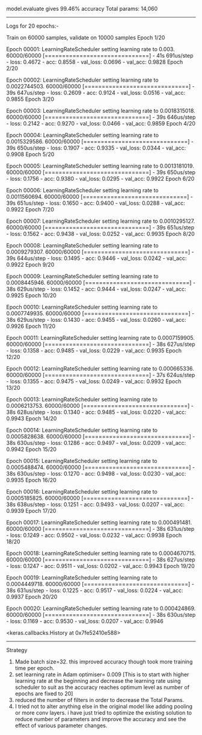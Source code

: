 model.evaluate gives 99.46% accuracy
Total params: 14,060

************************************************************************************************************************************
Logs for 20 epochs:-

Train on 60000 samples, validate on 10000 samples
Epoch 1/20

Epoch 00001: LearningRateScheduler setting learning rate to 0.003.
60000/60000 [==============================] - 41s 691us/step - loss: 0.4672 - acc: 0.8558 - val_loss: 0.0696 - val_acc: 0.9828
Epoch 2/20

Epoch 00002: LearningRateScheduler setting learning rate to 0.0022744503.
60000/60000 [==============================] - 39s 647us/step - loss: 0.2609 - acc: 0.9124 - val_loss: 0.0516 - val_acc: 0.9855
Epoch 3/20

Epoch 00003: LearningRateScheduler setting learning rate to 0.0018315018.
60000/60000 [==============================] - 39s 646us/step - loss: 0.2142 - acc: 0.9270 - val_loss: 0.0466 - val_acc: 0.9859
Epoch 4/20

Epoch 00004: LearningRateScheduler setting learning rate to 0.0015329586.
60000/60000 [==============================] - 39s 650us/step - loss: 0.1907 - acc: 0.9335 - val_loss: 0.0344 - val_acc: 0.9908
Epoch 5/20

Epoch 00005: LearningRateScheduler setting learning rate to 0.0013181019.
60000/60000 [==============================] - 39s 650us/step - loss: 0.1756 - acc: 0.9380 - val_loss: 0.0295 - val_acc: 0.9922
Epoch 6/20

Epoch 00006: LearningRateScheduler setting learning rate to 0.0011560694.
60000/60000 [==============================] - 39s 651us/step - loss: 0.1650 - acc: 0.9400 - val_loss: 0.0288 - val_acc: 0.9922
Epoch 7/20

Epoch 00007: LearningRateScheduler setting learning rate to 0.0010295127.
60000/60000 [==============================] - 39s 651us/step - loss: 0.1562 - acc: 0.9438 - val_loss: 0.0252 - val_acc: 0.9935
Epoch 8/20

Epoch 00008: LearningRateScheduler setting learning rate to 0.0009279307.
60000/60000 [==============================] - 39s 644us/step - loss: 0.1495 - acc: 0.9446 - val_loss: 0.0242 - val_acc: 0.9922
Epoch 9/20

Epoch 00009: LearningRateScheduler setting learning rate to 0.0008445946.
60000/60000 [==============================] - 38s 629us/step - loss: 0.1452 - acc: 0.9444 - val_loss: 0.0247 - val_acc: 0.9925
Epoch 10/20

Epoch 00010: LearningRateScheduler setting learning rate to 0.0007749935.
60000/60000 [==============================] - 38s 629us/step - loss: 0.1430 - acc: 0.9455 - val_loss: 0.0260 - val_acc: 0.9926
Epoch 11/20

Epoch 00011: LearningRateScheduler setting learning rate to 0.0007159905.
60000/60000 [==============================] - 38s 627us/step - loss: 0.1358 - acc: 0.9485 - val_loss: 0.0229 - val_acc: 0.9935
Epoch 12/20

Epoch 00012: LearningRateScheduler setting learning rate to 0.000665336.
60000/60000 [==============================] - 37s 624us/step - loss: 0.1355 - acc: 0.9475 - val_loss: 0.0249 - val_acc: 0.9932
Epoch 13/20

Epoch 00013: LearningRateScheduler setting learning rate to 0.0006213753.
60000/60000 [==============================] - 38s 628us/step - loss: 0.1340 - acc: 0.9485 - val_loss: 0.0220 - val_acc: 0.9943
Epoch 14/20

Epoch 00014: LearningRateScheduler setting learning rate to 0.0005828638.
60000/60000 [==============================] - 38s 630us/step - loss: 0.1286 - acc: 0.9497 - val_loss: 0.0209 - val_acc: 0.9942
Epoch 15/20

Epoch 00015: LearningRateScheduler setting learning rate to 0.0005488474.
60000/60000 [==============================] - 38s 630us/step - loss: 0.1270 - acc: 0.9498 - val_loss: 0.0230 - val_acc: 0.9935
Epoch 16/20

Epoch 00016: LearningRateScheduler setting learning rate to 0.0005185825.
60000/60000 [==============================] - 38s 638us/step - loss: 0.1251 - acc: 0.9493 - val_loss: 0.0207 - val_acc: 0.9939
Epoch 17/20

Epoch 00017: LearningRateScheduler setting learning rate to 0.000491481.
60000/60000 [==============================] - 38s 631us/step - loss: 0.1249 - acc: 0.9502 - val_loss: 0.0232 - val_acc: 0.9938
Epoch 18/20

Epoch 00018: LearningRateScheduler setting learning rate to 0.0004670715.
60000/60000 [==============================] - 38s 627us/step - loss: 0.1247 - acc: 0.9511 - val_loss: 0.0202 - val_acc: 0.9943
Epoch 19/20

Epoch 00019: LearningRateScheduler setting learning rate to 0.0004449718.
60000/60000 [==============================] - 38s 631us/step - loss: 0.1225 - acc: 0.9517 - val_loss: 0.0224 - val_acc: 0.9937
Epoch 20/20

Epoch 00020: LearningRateScheduler setting learning rate to 0.000424869.
60000/60000 [==============================] - 38s 630us/step - loss: 0.1169 - acc: 0.9530 - val_loss: 0.0207 - val_acc: 0.9946

<keras.callbacks.History at 0x7fe52410e588>

******************************************************************************************************************************

Strategy
1. Made batch size=32. this improved accuracy though took more training time per epoch.
2. set learning rate in Adam optimiser= 0.009 [This is to start with higher learning rate at the beginning and decrease the learning rate using scheduler to suit as the accuracy reaches optimum level as number of epochs are fixed to 20]
3. reduced the number of filters in order to decrease the Total Params.
4. I tried not to alter anything else in the original model like adding pooling or more conv layers. i have just tried to optimize the existing solution to reduce number of parameters and improve the accuracy and see the effect of various parameter changes.